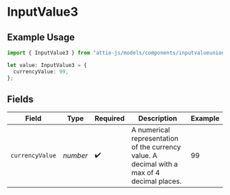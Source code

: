 # InputValue3

## Example Usage

```typescript
import { InputValue3 } from "attio-js/models/components/inputvalueunion.js";

let value: InputValue3 = {
  currencyValue: 99,
};
```

## Fields

| Field                                                                                       | Type                                                                                        | Required                                                                                    | Description                                                                                 | Example                                                                                     |
| ------------------------------------------------------------------------------------------- | ------------------------------------------------------------------------------------------- | ------------------------------------------------------------------------------------------- | ------------------------------------------------------------------------------------------- | ------------------------------------------------------------------------------------------- |
| `currencyValue`                                                                             | *number*                                                                                    | :heavy_check_mark:                                                                          | A numerical representation of the currency value. A decimal with a max of 4 decimal places. | 99                                                                                          |